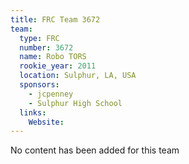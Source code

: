 ```yaml
---
title: FRC Team 3672
team:
  type: FRC
  number: 3672
  name: Robo TORS
  rookie_year: 2011
  location: Sulphur, LA, USA
  sponsors:
    - jcpenney
    - Sulphur High School
  links:
    Website: 
---
```

No content has been added for this team